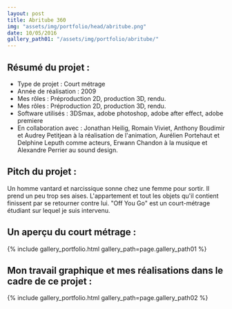 ```yaml
---
layout: post
title: Abritube 360
img: "assets/img/portfolio/head/abritube.png"
date: 10/05/2016
gallery_path01: "/assets/img/portfolio/abritube/"
---
```


## Résumé du projet :
  - Type de projet : Court métrage
  - Année de réalisation : 2009
  - Mes rôles : Préproduction 2D, production 3D, rendu.
  - Mes rôles : Préproduction 2D, production 3D, rendu.
  - Software utilisés : 3DSmax, adobe photoshop, adobe after effect, adobe premiere
  - En collaboration avec : Jonathan Heilig, Romain Viviet, Anthony Boudimir et Audrey Petitjean à la réalisation de l'animation, Aurélien Portehaut et Delphine Leputh comme acteurs, Erwann Chandon à la musique et Alexandre Perrier au sound design.

## Pitch du projet :
Un homme vantard et narcissique sonne chez une femme pour sortir. Il prend un peu trop ses aises. L'appartement et tout les objets qu'il contient finissent par se retourner contre lui. "Off You Go" est un court-métrage étudiant sur lequel je suis intervenu.

## Un aperçu du court métrage :
{% include gallery_portfolio.html gallery_path=page.gallery_path01 %}

## Mon travail graphique et mes réalisations dans le cadre de ce projet :

{% include gallery_portfolio.html gallery_path=page.gallery_path02 %}
